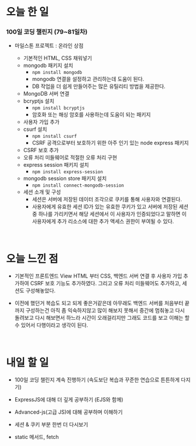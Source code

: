 # 오늘 한 일

### 100일 코딩 챌린지 (79~81일차)

- 마일스톤 프로젝트 : 온라인 상점

  - 기본적인 HTML, CSS 채워넣기
  - mongodb 패키지 설치
    - `npm install mongodb`
    - mongodb 연결을 설정하고 관리하는데 도움이 된다.
    - DB 작업을 더 쉽게 만들어주는 많은 유틸리티 방법을 제공한다.
  - MongoDB 서버 연결
  - bcryptjs 설치
    - `npm install bcryptjs`
    - 암호화 또는 해싱 암호를 사용하는데 도움이 되는 패키지
  - 사용자 가입 추가
  - csurf 설치
    - `npm install csurf`
    - CSRF 공격으로부터 보호하기 위한 아주 인기 있는 node express 패키지
  - CSRF 보호 추가
  - 오류 처리 미들웨어로 적절한 오류 처리 구현
  - express session 패키지 설치
    - `npm install express-session`
  - mongodb session store 패키지 설치
    - `npm install connect-mongodb-session`
  - 세션 소개 및 구성
    - 세션은 서버에 저장된 데이터 조각으로 쿠키를 통해 사용자와 연결된다.
    - 사용자에게 유효한 세션 ID가 있는 유효한 쿠키가 있고 서버에 저장된 세션 중 하나를 가리키면서 해당 세션에서 이 사용자가 인증되었다고 말하면 이 사용자에게 추가 리소스에 대한 추가 액세스 권한이 부여될 수 있다.

<br />

# 오늘 느낀 점

- 기본적인 프론트엔드 View HTML 부터 CSS, 백엔드 서버 연결 후 사용자 가입 추가하여 CSRF 보호 기능도 추가하였다. 그리고 오류 처리 미들웨어도 추가하고, 세션도 구성해놓았다.

- 이전에 했던거 복습도 되고 되게 좋은거같은데 아무래도 백엔드 서버를 처음부터 끝까지 구성하는건 아직 좀 익숙하지않고 많이 해보지 못해서 중간에 멈춰놓고 다시 돌려보고 다시 해보면서 하느라 시간이 오래걸리지만 그래도 코드를 보고 이해는 할 수 있어서 다행이라고 생각이 된다.

<br />

# 내일 할 일

- 100일 코딩 챌린지 계속 진행하기 (속도보단 복습과 꾸준한 연습으로 튼튼하게 다지기)

- ExpressJS에 대해 더 깊게 공부하기 (EJS와 함께)

- Advanced-js(고급 JS)에 대해 공부하며 이해하기

- 세션 & 쿠키 부분 한번 더 다시보기

- static 메서드, fetch
